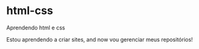 # html-css
 Aprendendo html e css

 Estou aprendendo a criar sites, and now vou gerenciar meus repositórios!
